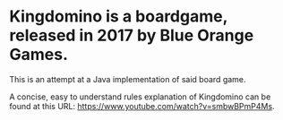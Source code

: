 # Kingdomino is a boardgame, released in 2017 by Blue Orange Games. 

This is an attempt at a Java implementation of said board game. 

A concise, easy to understand rules explanation of Kingdomino can be found at this URL: https://www.youtube.com/watch?v=smbwBPmP4Ms.

